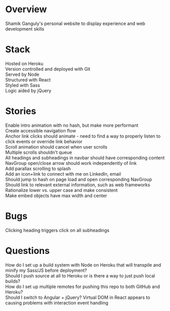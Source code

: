 # Overview

Shamik Ganguly's personal website to display experience and web development skills

# Stack

Hosted on Heroku<br/>
Version controlled and deployed with Git<br/>
Served by Node<br/>
Structured with React<br/>
Styled with Sass<br/>
Logic aided by jQuery<br/>

# Stories

Enable intro animation with no hash, but make more performant<br/>
Create accessible navigation flow<br/>
Anchor link clicks should animate - need to find a way to properly listen to click events or override link behavior<br/>
    Scroll animation should cancel when user scrolls<br/>
    Multiple scrolls shouldn't queue<br/>
All headings and subheadings in navbar should have corresponding content<br/>
NavGroup open/close arrow should work independently of link<br/>
Add parallax scrolling to splash<br/>
Add an icon+link to connect with me on LinkedIn, email<br/>
Should jump to hash on page load and open corresponding NavGroup<br/>
Should link to relevant external information, such as web frameworks<br/>
Rationalize lower vs. upper case and make consistent<br/>
Make embed objects have max width and center<br/>

# Bugs

Clicking heading triggers click on all subheadings<br/>

# Questions

How do I set up a build system with Node on Heroku that will transpile and minify my Sass/JS before deployment?<br/>
Should I push source at all to Heroku or is there a way to just push local builds?<br/>
How do I set up multiple remotes for pushing this repo to both GitHub and Heroku?<br/>
Should I switch to Angular + jQuery? Virtual DOM in React appears to causing problems with interaction event handling<br/>